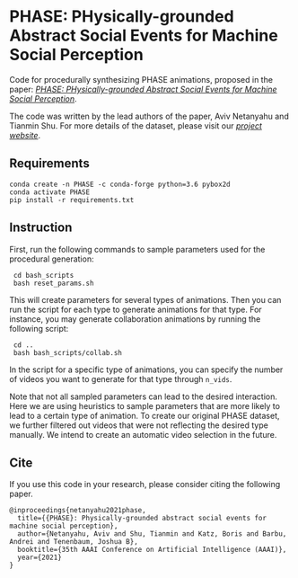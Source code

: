 # PHASE: PHysically-grounded Abstract Social Events for Machine Social Perception

Code for procedurally synthesizing PHASE animations, proposed in the paper: [*PHASE: PHysically-grounded Abstract Social Events
for Machine Social Perception*](https://www.tshu.io/PHASE/PHASE.pdf).  

The code was written by the lead authors of the paper, Aviv Netanyahu and Tianmin Shu. For more details of the dataset, please visit our [*project website*](https://www.tshu.io/PHASE).

## Requirements

```shell 
conda create -n PHASE -c conda-forge python=3.6 pybox2d  
conda activate PHASE
pip install -r requirements.txt
```

## Instruction

First, run the following commands to sample parameters used for the procedural generation:

 ```
  cd bash_scripts
  bash reset_params.sh
  ```

This will create parameters for several types of animations. Then you can run the script for each type to generate animations for that type. For instance, you may generate collaboration animations by running the following script:

 ```
  cd ..
  bash bash_scripts/collab.sh
  ```

In the script for a specific type of animations, you can specify the number of videos you want to generate for that type through `n_vids`.

Note that not all sampled parameters can lead to the desired interaction. Here we are using heuristics to sample parameters that are more likely to lead to a certain type of animation. To create our original PHASE dataset, we further filtered out videos that were not reflecting the desired type manually. We intend to create an automatic video selection in the future.

## Cite
If you use this code in your research, please consider citing the following paper.

```
@inproceedings{netanyahu2021phase,
  title={{PHASE}: Physically-grounded abstract social events for machine social perception},
  author={Netanyahu, Aviv and Shu, Tianmin and Katz, Boris and Barbu, Andrei and Tenenbaum, Joshua B},
  booktitle={35th AAAI Conference on Artificial Intelligence (AAAI)},
  year={2021}
}
```